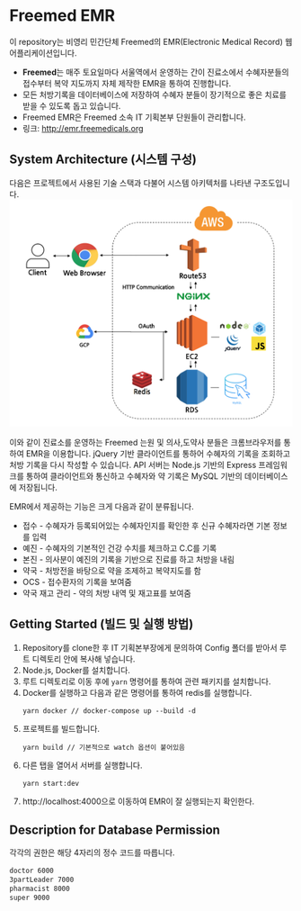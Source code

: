<link rel="stylesheet" type="text/css" href="docs/styles.css">

# Freemed EMR
이 repository는 비영리 민간단체 Freemed의 EMR(Electronic Medical Record) 웹 어플리케이션입니다.

* **Freemed**는 매주 토요일마다 서울역에서 운영하는 간이 진료소에서 수혜자분들의 접수부터 복약 지도까지 자체 제작한 EMR을 통하여 진행합니다.
* 모든 처방기록을 데이터베이스에 저장하여 수혜자 분들이 장기적으로 좋은 치료를 받을 수 있도록 돕고 있습니다.
* Freemed EMR은 Freemed 소속 IT 기획본부 단원들이 관리합니다.
* 링크: http://emr.freemedicals.org

## System Architecture (시스템 구성)

다음은 프로젝트에서 사용된 기술 스택과 다불어 시스템 아키텍처를 나타낸 구조도입니다.
<img src="docs/assets/system_architecture.png" class="main-image">

이와 같이 진료소를 운영하는 Freemed 는원 및 의사,도약사 분들은 크롬브라우저를 통하여 EMR을 이용합니다. jQuery 기반 클라이언트를 통하어 수혜자의 기록을 조회하고 처방 기록을 다시 작성할 수 있습니다. API 서버는 Node.js 기반의 Express 프레임워크를 통하여 클라이언트와 통신하고 수혜자와 약 기록은 MySQL 기반의 데이터베이스에 저장됩니다.

EMR에서 제공하는 기능은 크게 다음과 같이 분류됩니다.
- 접수 - 수혜자가 등록되어있는 수혜자인지를 확인한 후 신규 수혜자라면 기본 정보를 입력
- 예진 - 수혜자의 기본적인 건강 수치를 체크하고 C.C를 기록
- 본진 - 의사분이 예진의 기록을 기반으로 진료를 하고 처방을 내림
- 약국 - 처방전을 바탕으로 약을 조제하고 복약지도를 함
- OCS - 접수환자의 기록을 보여줌
- 약국 재고 관리 - 약의 처방 내역 및 재고표를 보여줌

## Getting Started (빌드 및 실행 방법)

1. Repository를 clone한 후 IT 기획본부장에게 문의하여 Config 폴더를 받아서 루트 디렉토리 안에 복사해 넣습니다.
2. Node.js, Docker를 설치합니다.
3. 루트 디렉토리로 이동 후에 `yarn` 명령어를 통하여 관련 패키지를 설치합니다.
4. Docker를 실행하고 다음과 같은 명령어를 통하여 redis를 실행합니다.
    ```
    yarn docker // docker-compose up --build -d
    ```
5. 프로젝트를 빌드합니다.
    ```
    yarn build // 기본적으로 watch 옵션이 붙어있음
    ```
6. 다른 탭을 열어서 서버를 실행합니다.
    ```
    yarn start:dev
    ```
7. http://localhost:4000으로 이동하여 EMR이 잘 실행되는지 확인한다.

## Description for Database Permission

각각의 권한은 해당 4자리의 정수 코드를 따릅니다.

```
doctor 6000
3partLeader 7000
pharmacist 8000
super 9000
```
